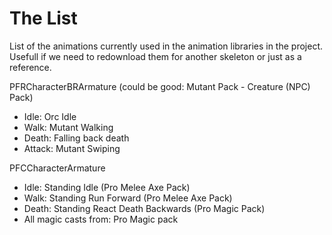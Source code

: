 # The List
List of the animations currently used in the animation libraries in the project. Usefull if we need to redownload them for another skeleton or just as a reference.

PFRCharacterBRArmature (could be good: Mutant Pack - Creature (NPC) Pack)
- Idle: Orc Idle
- Walk: Mutant Walking
- Death: Falling back death
- Attack: Mutant Swiping

PFCCharacterArmature
- Idle: Standing Idle (Pro Melee Axe Pack)
- Walk: Standing Run Forward (Pro Melee Axe Pack)
- Death: Standing React Death Backwards (Pro Magic Pack)
- All magic casts from: Pro Magic pack